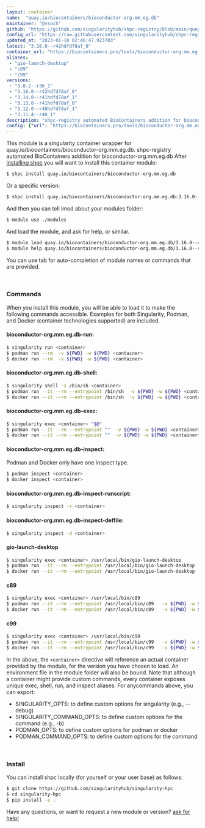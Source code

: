 ```yaml
---
layout: container
name:  "quay.io/biocontainers/bioconductor-org.mm.eg.db"
maintainer: "@vsoch"
github: "https://github.com/singularityhub/shpc-registry/blob/main/quay.io/biocontainers/bioconductor-org.mm.eg.db/container.yaml"
config_url: "https://raw.githubusercontent.com/singularityhub/shpc-registry/main/quay.io/biocontainers/bioconductor-org.mm.eg.db/container.yaml"
updated_at: "2023-01-18 02:46:47.923703"
latest: "3.16.0--r42hdfd78af_0"
container_url: "https://biocontainers.pro/tools/bioconductor-org.mm.eg.db"
aliases:
 - "gio-launch-desktop"
 - "c89"
 - "c99"
versions:
 - "3.8.2--r36_1"
 - "3.16.0--r42hdfd78af_0"
 - "3.14.0--r41hdfd78af_1"
 - "3.13.0--r41hdfd78af_0"
 - "3.12.0--r40hdfd78af_1"
 - "3.11.4--r40_1"
description: "shpc-registry automated BioContainers addition for bioconductor-org.mm.eg.db"
config: {"url": "https://biocontainers.pro/tools/bioconductor-org.mm.eg.db", "maintainer": "@vsoch", "description": "shpc-registry automated BioContainers addition for bioconductor-org.mm.eg.db", "latest": {"3.16.0--r42hdfd78af_0": "sha256:fc3cca040a3855d4198cb07322b51130a694e8cface27694fc597c8af97849d7"}, "tags": {"3.8.2--r36_1": "sha256:dd951dc2ad7503df713ccc446839d902f347b81b91388115782276887111f075", "3.16.0--r42hdfd78af_0": "sha256:fc3cca040a3855d4198cb07322b51130a694e8cface27694fc597c8af97849d7", "3.14.0--r41hdfd78af_1": "sha256:b9e0e09fc73eb621643785022108f110dee65269c89360bbfb438e845470341a", "3.13.0--r41hdfd78af_0": "sha256:5a380ba76d5c853da4c70b8a0bc6f33f4e0b07a1a27fb9ed7fa77ce6545890ed", "3.12.0--r40hdfd78af_1": "sha256:4fb22a6a7c5287a5b5b3357e701bb4a64ccbecb9a4024d0410d3ce0eac692701", "3.11.4--r40_1": "sha256:ed562fb10e213f6d9c5f634d5ec9b9e68b989b783836215b58f81d183b832a4a"}, "docker": "quay.io/biocontainers/bioconductor-org.mm.eg.db", "aliases": {"gio-launch-desktop": "/usr/local/bin/gio-launch-desktop", "c89": "/usr/local/bin/c89", "c99": "/usr/local/bin/c99"}}
---
```


This module is a singularity container wrapper for quay.io/biocontainers/bioconductor-org.mm.eg.db.
shpc-registry automated BioContainers addition for bioconductor-org.mm.eg.db
After [installing shpc](#install) you will want to install this container module:


```bash
$ shpc install quay.io/biocontainers/bioconductor-org.mm.eg.db
```

Or a specific version:

```bash
$ shpc install quay.io/biocontainers/bioconductor-org.mm.eg.db:3.16.0--r42hdfd78af_0
```

And then you can tell lmod about your modules folder:

```bash
$ module use ./modules
```

And load the module, and ask for help, or similar.

```bash
$ module load quay.io/biocontainers/bioconductor-org.mm.eg.db/3.16.0--r42hdfd78af_0
$ module help quay.io/biocontainers/bioconductor-org.mm.eg.db/3.16.0--r42hdfd78af_0
```

You can use tab for auto-completion of module names or commands that are provided.

<br>

### Commands

When you install this module, you will be able to load it to make the following commands accessible.
Examples for both Singularity, Podman, and Docker (container technologies supported) are included.

#### bioconductor-org.mm.eg.db-run:

```bash
$ singularity run <container>
$ podman run --rm  -v ${PWD} -w ${PWD} <container>
$ docker run --rm  -v ${PWD} -w ${PWD} <container>
```

#### bioconductor-org.mm.eg.db-shell:

```bash
$ singularity shell -s /bin/sh <container>
$ podman run --it --rm --entrypoint /bin/sh  -v ${PWD} -w ${PWD} <container>
$ docker run --it --rm --entrypoint /bin/sh  -v ${PWD} -w ${PWD} <container>
```

#### bioconductor-org.mm.eg.db-exec:

```bash
$ singularity exec <container> "$@"
$ podman run --it --rm --entrypoint ""  -v ${PWD} -w ${PWD} <container> "$@"
$ docker run --it --rm --entrypoint ""  -v ${PWD} -w ${PWD} <container> "$@"
```

#### bioconductor-org.mm.eg.db-inspect:

Podman and Docker only have one inspect type.

```bash
$ podman inspect <container>
$ docker inspect <container>
```

#### bioconductor-org.mm.eg.db-inspect-runscript:

```bash
$ singularity inspect -r <container>
```

#### bioconductor-org.mm.eg.db-inspect-deffile:

```bash
$ singularity inspect -d <container>
```


#### gio-launch-desktop

```bash
$ singularity exec <container> /usr/local/bin/gio-launch-desktop
$ podman run --it --rm --entrypoint /usr/local/bin/gio-launch-desktop   -v ${PWD} -w ${PWD} <container> -c " $@"
$ docker run --it --rm --entrypoint /usr/local/bin/gio-launch-desktop   -v ${PWD} -w ${PWD} <container> -c " $@"
```


#### c89

```bash
$ singularity exec <container> /usr/local/bin/c89
$ podman run --it --rm --entrypoint /usr/local/bin/c89   -v ${PWD} -w ${PWD} <container> -c " $@"
$ docker run --it --rm --entrypoint /usr/local/bin/c89   -v ${PWD} -w ${PWD} <container> -c " $@"
```


#### c99

```bash
$ singularity exec <container> /usr/local/bin/c99
$ podman run --it --rm --entrypoint /usr/local/bin/c99   -v ${PWD} -w ${PWD} <container> -c " $@"
$ docker run --it --rm --entrypoint /usr/local/bin/c99   -v ${PWD} -w ${PWD} <container> -c " $@"
```



In the above, the `<container>` directive will reference an actual container provided
by the module, for the version you have chosen to load. An environment file in the
module folder will also be bound. Note that although a container
might provide custom commands, every container exposes unique exec, shell, run, and
inspect aliases. For anycommands above, you can export:

 - SINGULARITY_OPTS: to define custom options for singularity (e.g., --debug)
 - SINGULARITY_COMMAND_OPTS: to define custom options for the command (e.g., -b)
 - PODMAN_OPTS: to define custom options for podman or docker
 - PODMAN_COMMAND_OPTS: to define custom options for the command

<br>

### Install

You can install shpc locally (for yourself or your user base) as follows:

```bash
$ git clone https://github.com/singularityhub/singularity-hpc
$ cd singularity-hpc
$ pip install -e .
```

Have any questions, or want to request a new module or version? [ask for help!](https://github.com/singularityhub/singularity-hpc/issues)